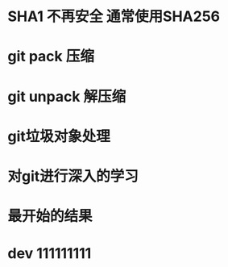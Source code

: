 # SHA1 不再安全 通常使用SHA256
# git pack 压缩
# git unpack 解压缩
# git垃圾对象处理
# 对git进行深入的学习
# 最开始的结果
# dev    111111111
